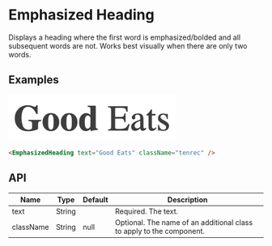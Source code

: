 # Emphasized Heading

Displays a heading where the first word is emphasized/bolded and all subsequent
words are not. Works best visually when there are only two words.

## Examples

![Emphasized Heading](emphasized-heading.png)

``` html
<EmphasizedHeading text="Good Eats" className="tenrec" />
```

## API

| Name  | Type  | Default | Description |
|---|---|---|---|
| text | String |  | Required. The text. |
| className | String | null | Optional. The name of an additional class to apply to the component. |
